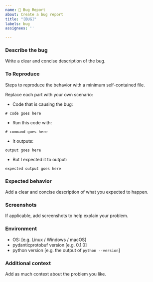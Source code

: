 ```yaml
---
name: 🐛 Bug Report
about: Create a bug report
title: "[BUG]"
labels: bug
assignees: ''

---
```


### Describe the bug

Write a clear and concise description of the bug.

### To Reproduce

Steps to reproduce the behavior with a minimum self-contained file.

Replace each part with your own scenario:

* Code that is causing the bug:

```
# code goes here
```

* Run this code with:

```
# command goes here
```

* It outputs:

```
output goes here
```

* But I expected it to output:

```
expected output goes here
```

### Expected behavior

Add a clear and concise description of what you expected to happen.

### Screenshots

If applicable, add screenshots to help explain your problem.

### Environment

* OS: [e.g. Linux / Windows / macOS]
* pydanticprotobuf version [e.g. 0.1.0]
* python version [e.g. the output of `python --version`]

### Additional context

Add as much context about the problem you like.
